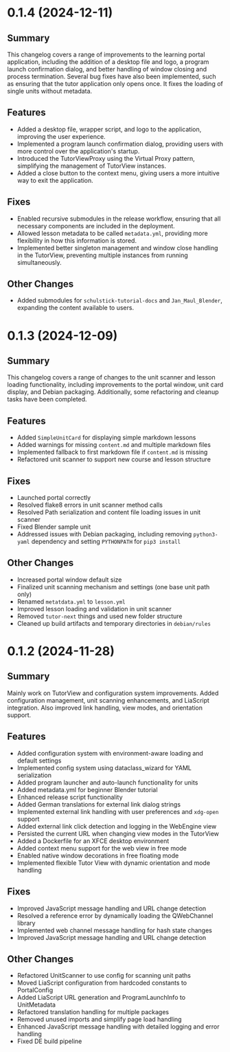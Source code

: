 # 0.1.4 (2024-12-11)

## Summary

This changelog covers a range of improvements to the learning portal application, including the addition of a desktop file and logo, a program launch confirmation dialog, and better handling of window closing and process termination. Several bug fixes have also been implemented, such as ensuring that the tutor application only opens once. It fixes the loading of single units without metadata.

## Features

- Added a desktop file, wrapper script, and logo to the application, improving the user experience.
- Implemented a program launch confirmation dialog, providing users with more control over the application's startup.
- Introduced the TutorViewProxy using the Virtual Proxy pattern, simplifying the management of TutorView instances.
- Added a close button to the context menu, giving users a more intuitive way to exit the application.

## Fixes

- Enabled recursive submodules in the release workflow, ensuring that all necessary components are included in the deployment.
- Allowed lesson metadata to be called `metadata.yml`, providing more flexibility in how this information is stored.
- Implemented better singleton management and window close handling in the TutorView, preventing multiple instances from running simultaneously.

## Other Changes

- Added submodules for `schulstick-tutorial-docs` and `Jan_Maul_Blender`, expanding the content available to users.

# 0.1.3 (2024-12-09)

## Summary

This changelog covers a range of changes to the unit scanner and lesson loading functionality, including improvements to the portal window, unit card display, and Debian packaging. Additionally, some refactoring and cleanup tasks have been completed.

## Features

- Added `SimpleUnitCard` for displaying simple markdown lessons
- Added warnings for missing `content.md` and multiple markdown files
- Implemented fallback to first markdown file if `content.md` is missing
- Refactored unit scanner to support new course and lesson structure

## Fixes

- Launched portal correctly
- Resolved flake8 errors in unit scanner method calls
- Resolved Path serialization and content file loading issues in unit scanner
- Fixed Blender sample unit
- Addressed issues with Debian packaging, including removing `python3-yaml` dependency and setting `PYTHONPATH` for `pip3 install`

## Other Changes

- Increased portal window default size
- Finalized unit scanning mechanism and settings (one base unit path only)
- Renamed `metatdata.yml` to `lesson.yml`
- Improved lesson loading and validation in unit scanner
- Removed `tutor-next` things and used new folder structure
- Cleaned up build artifacts and temporary directories in `debian/rules`

# 0.1.2 (2024-11-28)

## Summary

Mainly work on TutorView and configuration system improvements. Added configuration management, unit scanning enhancements,
and LiaScript integration. Also improved link handling, view modes, and orientation support.

## Features

- Added configuration system with environment-aware loading and default settings
- Implemented config system using dataclass_wizard for YAML serialization
- Added program launcher and auto-launch functionality for units
- Added metadata.yml for beginner Blender tutorial
- Enhanced release script functionality
- Added German translations for external link dialog strings
- Implemented external link handling with user preferences and `xdg-open` support
- Added external link click detection and logging in the WebEngine view
- Persisted the current URL when changing view modes in the TutorView
- Added a Dockerfile for an XFCE desktop environment
- Added context menu support for the web view in free mode
- Enabled native window decorations in free floating mode
- Implemented flexible Tutor View with dynamic orientation and mode handling

## Fixes

- Improved JavaScript message handling and URL change detection
- Resolved a reference error by dynamically loading the QWebChannel library
- Implemented web channel message handling for hash state changes
- Improved JavaScript message handling and URL change detection

## Other Changes

- Refactored UnitScanner to use config for scanning unit paths
- Moved LiaScript configuration from hardcoded constants to PortalConfig
- Added LiaScript URL generation and ProgramLaunchInfo to UnitMetadata
- Refactored translation handling for multiple packages
- Removed unused imports and simplify page load handling
- Enhanced JavaScript message handling with detailed logging and error handling
- Fixed DE build pipeline
